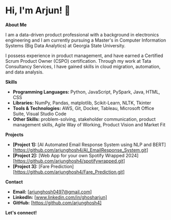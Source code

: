 # Hi, I'm Arjun! 👋

**About Me**

I am a data-driven product professional with a background in electronics engineering and I am currently pursuing a Master's in Computer Information Systems (Big Data Analytics) at Georgia State University.

I possess experience in product management, and have earned a Certified Scrum Product Owner (CSPO) certification. Through my work at Tata Consultancy Services, I have gained skills in cloud migration, automation, and data analysis. 

**Skills**

* **Programming Languages:** Python, JavaScript, PySpark, Java, HTML, CSS
* **Libraries:** NumPy, Pandas, matplotlib, Scikit-Learn, NLTK, Tkinter
* **Tools & Technologies:** AWS, Git, Docker, Tableau, Microsoft Office Suite, Visual Studio Code
* **Other Skills:** problem-solving, stakeholder communication, product management skills, Agile Way of Working, Product Vision and Market Fit

**Projects**

* **[Project 1]:** [AI Automated Email Response System using NLP and BERT]
  [https://github.com/arjunghosh4/AI_EmailResponse_System.git]
* **[Project 2]:** [Web App for your own Spotify Wrapped 2024]
  [https://github.com/arjunghosh4/spotifywrapped.git]
* **[Project 3]:** [Fare Prediction]
  [https://github.com/arjunghosh4/Fare_Prediction.git]
  
**Contact**

* **Email:** [arjunghosh0497@gmail.com]
* **LinkedIn:** [www.linkedin.com/in/ghosharjun]
* **GitHub:** [https://github.com/arjunghosh4]

**Let's connect!**

